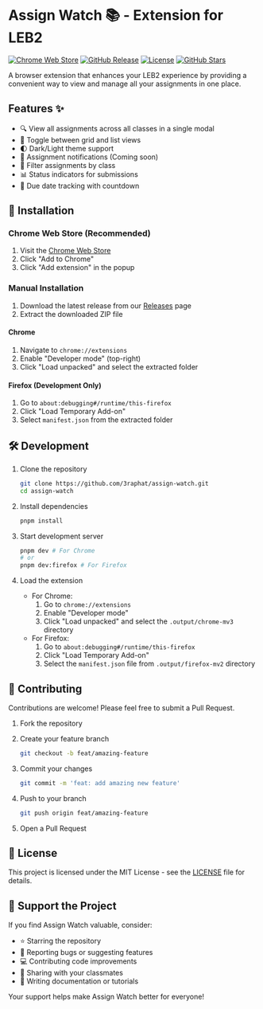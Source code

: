 # Assign Watch 📚 - Extension for LEB2

[![Chrome Web Store](https://img.shields.io/chrome-web-store/v/dedhfmakhbgeopgdipofgooiibkanfad)](https://chromewebstore.google.com/detail/dedhfmakhbgeopgdipofgooiibkanfad)
[![GitHub Release](https://img.shields.io/github/v/release/3raphat/assign-watch)](https://github.com/3raphat/assign-watch/releases/latest)
[![License](https://img.shields.io/github/license/3raphat/assign-watch)](LICENSE)
[![GitHub Stars](https://img.shields.io/github/stars/3raphat/assign-watch)](https://github.com/3raphat/assign-watch/stargazers)

A browser extension that enhances your LEB2 experience by providing a convenient way to view and manage all your assignments in one place.

## Features ✨

- 🔍 View all assignments across all classes in a single modal
- 📱 Toggle between grid and list views
- 🌓 Dark/Light theme support
- 🔔 Assignment notifications (Coming soon)
- 🎯 Filter assignments by class
- 📊 Status indicators for submissions
- 📅 Due date tracking with countdown

## 🚀 Installation

### Chrome Web Store (Recommended)

1. Visit the [Chrome Web Store](https://chromewebstore.google.com/detail/dedhfmakhbgeopgdipofgooiibkanfad)
2. Click "Add to Chrome"
3. Click "Add extension" in the popup

### Manual Installation

1. Download the latest release from our [Releases](https://github.com/3raphat/assign-watch/releases) page
2. Extract the downloaded ZIP file

#### Chrome

1. Navigate to `chrome://extensions`
2. Enable "Developer mode" (top-right)
3. Click "Load unpacked" and select the extracted folder

#### Firefox (Development Only)

1. Go to `about:debugging#/runtime/this-firefox`
2. Click "Load Temporary Add-on"
3. Select `manifest.json` from the extracted folder

## 🛠️ Development

1. Clone the repository

   ```bash
   git clone https://github.com/3raphat/assign-watch.git
   cd assign-watch
   ```

2. Install dependencies

   ```bash
   pnpm install
   ```

3. Start development server

   ```bash
   pnpm dev # For Chrome
   # or
   pnpm dev:firefox # For Firefox
   ```

4. Load the extension
   - For Chrome:
     1. Go to `chrome://extensions`
     2. Enable "Developer mode"
     3. Click "Load unpacked" and select the `.output/chrome-mv3` directory
   - For Firefox:
     1. Go to `about:debugging#/runtime/this-firefox`
     2. Click "Load Temporary Add-on"
     3. Select the `manifest.json` file from `.output/firefox-mv2` directory

## 🤝 Contributing

Contributions are welcome! Please feel free to submit a Pull Request.

1. Fork the repository
2. Create your feature branch

   ```bash
   git checkout -b feat/amazing-feature
   ```

3. Commit your changes

   ```bash
   git commit -m 'feat: add amazing new feature'
   ```

4. Push to your branch

   ```bash
   git push origin feat/amazing-feature
   ```

5. Open a Pull Request

## 📝 License

This project is licensed under the MIT License - see the [LICENSE](LICENSE) file for details.

## 💝 Support the Project

If you find Assign Watch valuable, consider:

- ⭐ Starring the repository
- 🐛 Reporting bugs or suggesting features
- 💻 Contributing code improvements
- 📢 Sharing with your classmates
- 📝 Writing documentation or tutorials

Your support helps make Assign Watch better for everyone!
